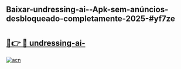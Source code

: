 ## Baixar-undressing-ai--Apk-sem-anúncios-desbloqueado-completamente-2025-#yf7ze

# <h2><a href="https://ainizakaria.my?title=undressing-ai-&ref=20M">🔗👉 🔴 undressing-ai-</a></h2>

[![acn](https://github.com/user-attachments/assets/0f9c940e-d8b0-45ae-aac7-cd30a18b3e1c)](https://ainizakaria.my?title=undressing-ai-&ref=20M)

